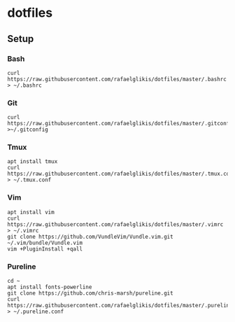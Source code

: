 # dotfiles
## Setup

### Bash
    curl https://raw.githubusercontent.com/rafaelglikis/dotfiles/master/.bashrc > ~/.bashrc

### Git 
    curl https://raw.githubusercontent.com/rafaelglikis/dotfiles/master/.gitconfig >~/.gitconfig
    
### Tmux
    apt install tmux
    curl https://raw.githubusercontent.com/rafaelglikis/dotfiles/master/.tmux.conf > ~/.tmux.conf
    
### Vim
    apt install vim
    curl https://raw.githubusercontent.com/rafaelglikis/dotfiles/master/.vimrc > ~/.vimrc
    git clone https://github.com/VundleVim/Vundle.vim.git ~/.vim/bundle/Vundle.vim
    vim +PluginInstall +qall

### Pureline
    cd ~
    apt install fonts-powerline
    git clone https://github.com/chris-marsh/pureline.git
    curl https://raw.githubusercontent.com/rafaelglikis/dotfiles/master/.pureline.conf > ~/.pureline.conf

